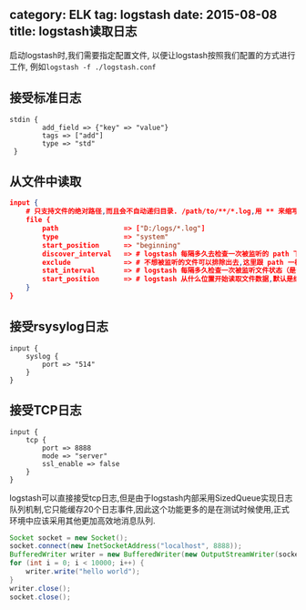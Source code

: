 category: ELK
tag: logstash
date: 2015-08-08
title: logstash读取日志
---
启动logstash时,我们需要指定配置文件, 以便让logstash按照我们配置的方式进行工作, 例如`logstash -f ./logstash.conf`

## 接受标准日志
```
stdin {
        add_field => {"key" => "value"}
        tags => ["add"]
        type => "std"
 }
```

## 从文件中读取
```json
input {
	# 只支持文件的绝对路径,而且会不自动递归目录. /path/to/**/*.log,用 ** 来缩写表示递归全部子目录.
	file {
        path 				=> ["D:/logs/*.log"]
        type 				=> "system"
        start_position 		=> "beginning"
		discover_interval 	=> # logstash 每隔多久去检查一次被监听的 path 下是否有新文件.默认值是 15 秒.
		exclude 			=> # 不想被监听的文件可以排除出去,这里跟 path 一样支持 glob 展开.
		stat_interval  		=> # logstash 每隔多久检查一次被监听文件状态（是否有更新）,默认是 1 秒.
		start_position   	=> # logstash 从什么位置开始读取文件数据,默认是结束位置,也就是说 logstash 进程会以类似 tail -F 的形式运行
    }
}
```

## 接受rsysylog日志
```
input {
	syslog {
		port => "514"
	}
}
```

## 接受TCP日志
```
input {
	tcp {
		port => 8888
		mode => "server"
		ssl_enable => false
	}
}
```
logstash可以直接接受tcp日志,但是由于logstash内部采用SizedQueue实现日志队列机制,它只能缓存20个日志事件,因此这个功能更多的是在测试时候使用,正式环境中应该采用其他更加高效地消息队列.


```java
Socket socket = new Socket();
socket.connect(new InetSocketAddress("localhost", 8888));
BufferedWriter writer = new BufferedWriter(new OutputStreamWriter(socket.getOutputStream()));
for (int i = 0; i < 10000; i++) {
	writer.write("hello world");
}
writer.close();
socket.close();
```